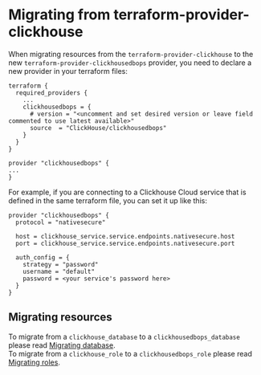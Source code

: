 # Migrating from terraform-provider-clickhouse

When migrating resources from the `terraform-provider-clickhouse` to the new `terraform-provider-clickhousedbops` provider, you need to declare a new provider in your terraform files:

```
terraform {
  required_providers {
    ...
    clickhousedbops = {
      # version = "<uncomment and set desired version or leave field commented to use latest available>"
      source  = "ClickHouse/clickhousedbops"
    }
  }
}

provider "clickhousedbops" {
...
}
```

For example, if you are connecting to a Clickhouse Cloud service that is defined in the same terraform file, you can set it up like this:

```
provider "clickhousedbops" {
  protocol = "nativesecure"

  host = clickhouse_service.service.endpoints.nativesecure.host
  port = clickhouse_service.service.endpoints.nativesecure.port

  auth_config = {
    strategy = "password"
    username = "default"
    password = <your service's password here>
  }
}
```

## Migrating resources

To migrate from a `clickhouse_database` to a `clickhousedbops_database` please read [Migrating database](https://github.com/ClickHouse/terraform-provider-clickhousedbops/blob/main/migrating/database.md).  
To migrate from a `clickhouse_role` to a `clickhousedbops_role` please read [Migrating roles](https://github.com/ClickHouse/terraform-provider-clickhousedbops/blob/main/migrating/role.md).  
